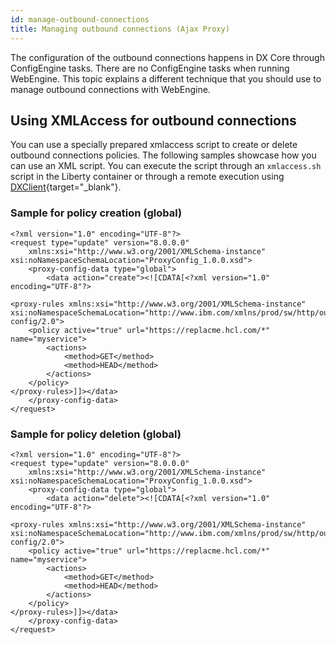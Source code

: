 ```yaml
---
id: manage-outbound-connections
title: Managing outbound connections (Ajax Proxy)
---
```


The configuration of the outbound connections happens in DX Core through ConfigEngine tasks. There are no ConfigEngine tasks when running WebEngine. This topic explains a different technique that you should use to manage outbound connections with WebEngine.

## Using XMLAccess for outbound connections

You can use a specially prepared xmlaccess script to create or delete outbound connections policies. The following samples showcase how you can use an XML script. You can execute the script through an `xmlaccess.sh` script in the Liberty container or through a remote execution using [DXClient](https://opensource.hcltechsw.com/digital-experience/CF223/extend_dx/development_tools/dxclient/){target="_blank"}.

### Sample for policy creation (global)

```
<?xml version="1.0" encoding="UTF-8"?>
<request type="update" version="8.0.0.0"
    xmlns:xsi="http://www.w3.org/2001/XMLSchema-instance" xsi:noNamespaceSchemaLocation="ProxyConfig_1.0.0.xsd">
    <proxy-config-data type="global">
        <data action="create"><![CDATA[<?xml version="1.0" encoding="UTF-8"?>
  
<proxy-rules xmlns:xsi="http://www.w3.org/2001/XMLSchema-instance" xsi:noNamespaceSchemaLocation="http://www.ibm.com/xmlns/prod/sw/http/outbound/proxy-config/2.0">
    <policy active="true" url="https://replacme.hcl.com/*" name="myservice">
        <actions>
            <method>GET</method>
            <method>HEAD</method>
        </actions>
    </policy>
</proxy-rules>]]></data>
    </proxy-config-data>
</request>
```

### Sample for policy deletion (global)

```
<?xml version="1.0" encoding="UTF-8"?>
<request type="update" version="8.0.0.0"
    xmlns:xsi="http://www.w3.org/2001/XMLSchema-instance" xsi:noNamespaceSchemaLocation="ProxyConfig_1.0.0.xsd">
    <proxy-config-data type="global">
        <data action="delete"><![CDATA[<?xml version="1.0" encoding="UTF-8"?>
  
<proxy-rules xmlns:xsi="http://www.w3.org/2001/XMLSchema-instance" xsi:noNamespaceSchemaLocation="http://www.ibm.com/xmlns/prod/sw/http/outbound/proxy-config/2.0">
    <policy active="true" url="https://replacme.hcl.com/*" name="myservice">
        <actions>
            <method>GET</method>
            <method>HEAD</method>
        </actions>
    </policy>
</proxy-rules>]]></data>
    </proxy-config-data>
</request>
```
